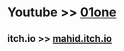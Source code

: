 # Youtube >> [01one](https://www.youtube.com/channel/UCvjGIbD0e86Nlu2pnjdnljA)
## itch.io >> [mahid.itch.io](https://mahid.itch.io)
